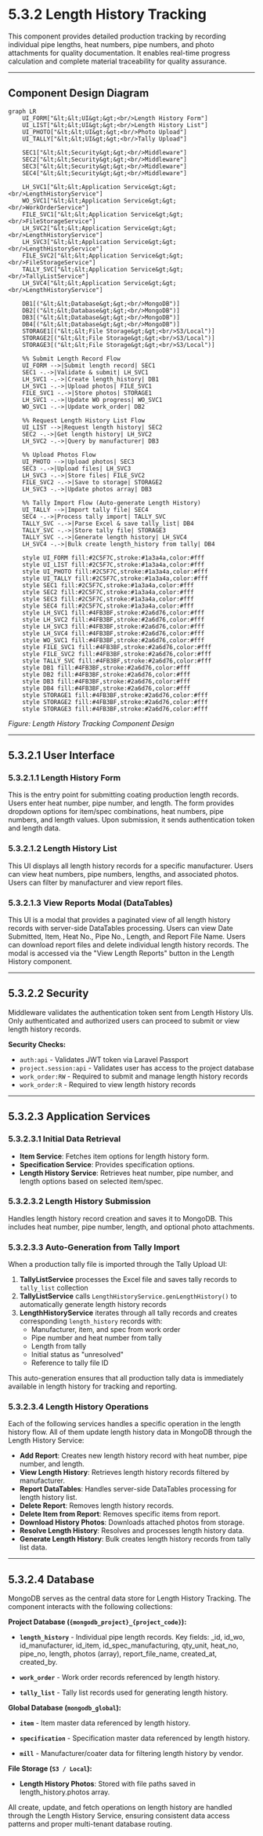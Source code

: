# 5.3.2 Length History Tracking

This component provides detailed production tracking by recording individual pipe lengths, heat numbers, pipe numbers, and photo attachments for quality documentation. It enables real-time progress calculation and complete material traceability for quality assurance.

---

## Component Design Diagram

```mermaid
graph LR
    UI_FORM["&lt;&lt;UI&gt;&gt;<br/>Length History Form"]
    UI_LIST["&lt;&lt;UI&gt;&gt;<br/>Length History List"]
    UI_PHOTO["&lt;&lt;UI&gt;&gt;<br/>Photo Upload"]
    UI_TALLY["&lt;&lt;UI&gt;&gt;<br/>Tally Upload"]

    SEC1["&lt;&lt;Security&gt;&gt;<br/>Middleware"]
    SEC2["&lt;&lt;Security&gt;&gt;<br/>Middleware"]
    SEC3["&lt;&lt;Security&gt;&gt;<br/>Middleware"]
    SEC4["&lt;&lt;Security&gt;&gt;<br/>Middleware"]

    LH_SVC1["&lt;&lt;Application Service&gt;&gt;<br/>LengthHistoryService"]
    WO_SVC1["&lt;&lt;Application Service&gt;&gt;<br/>WorkOrderService"]
    FILE_SVC1["&lt;&lt;Application Service&gt;&gt;<br/>FileStorageService"]
    LH_SVC2["&lt;&lt;Application Service&gt;&gt;<br/>LengthHistoryService"]
    LH_SVC3["&lt;&lt;Application Service&gt;&gt;<br/>LengthHistoryService"]
    FILE_SVC2["&lt;&lt;Application Service&gt;&gt;<br/>FileStorageService"]
    TALLY_SVC["&lt;&lt;Application Service&gt;&gt;<br/>TallyListService"]
    LH_SVC4["&lt;&lt;Application Service&gt;&gt;<br/>LengthHistoryService"]

    DB1[("&lt;&lt;Database&gt;&gt;<br/>MongoDB")]
    DB2[("&lt;&lt;Database&gt;&gt;<br/>MongoDB")]
    DB3[("&lt;&lt;Database&gt;&gt;<br/>MongoDB")]
    DB4[("&lt;&lt;Database&gt;&gt;<br/>MongoDB")]
    STORAGE1[("&lt;&lt;File Storage&gt;&gt;<br/>S3/Local")]
    STORAGE2[("&lt;&lt;File Storage&gt;&gt;<br/>S3/Local")]
    STORAGE3[("&lt;&lt;File Storage&gt;&gt;<br/>S3/Local")]

    %% Submit Length Record Flow
    UI_FORM -->|Submit length record| SEC1
    SEC1 -.->|Validate & submit| LH_SVC1
    LH_SVC1 -.->|Create length_history| DB1
    LH_SVC1 -.->|Upload photos| FILE_SVC1
    FILE_SVC1 -.->|Store photos| STORAGE1
    LH_SVC1 -.->|Update WO progress| WO_SVC1
    WO_SVC1 -.->|Update work_order| DB2

    %% Request Length History List Flow
    UI_LIST -->|Request length history| SEC2
    SEC2 -.->|Get length history| LH_SVC2
    LH_SVC2 -.->|Query by manufacturer| DB3

    %% Upload Photos Flow
    UI_PHOTO -->|Upload photos| SEC3
    SEC3 -.->|Upload files| LH_SVC3
    LH_SVC3 -.->|Store files| FILE_SVC2
    FILE_SVC2 -.->|Save to storage| STORAGE2
    LH_SVC3 -.->|Update photos array| DB3

    %% Tally Import Flow (Auto-generate Length History)
    UI_TALLY -->|Import tally file| SEC4
    SEC4 -.->|Process tally import| TALLY_SVC
    TALLY_SVC -.->|Parse Excel & save tally_list| DB4
    TALLY_SVC -.->|Store tally file| STORAGE3
    TALLY_SVC -.->|Generate length history| LH_SVC4
    LH_SVC4 -.->|Bulk create length_history from tally| DB4

    style UI_FORM fill:#2C5F7C,stroke:#1a3a4a,color:#fff
    style UI_LIST fill:#2C5F7C,stroke:#1a3a4a,color:#fff
    style UI_PHOTO fill:#2C5F7C,stroke:#1a3a4a,color:#fff
    style UI_TALLY fill:#2C5F7C,stroke:#1a3a4a,color:#fff
    style SEC1 fill:#2C5F7C,stroke:#1a3a4a,color:#fff
    style SEC2 fill:#2C5F7C,stroke:#1a3a4a,color:#fff
    style SEC3 fill:#2C5F7C,stroke:#1a3a4a,color:#fff
    style SEC4 fill:#2C5F7C,stroke:#1a3a4a,color:#fff
    style LH_SVC1 fill:#4FB3BF,stroke:#2a6d76,color:#fff
    style LH_SVC2 fill:#4FB3BF,stroke:#2a6d76,color:#fff
    style LH_SVC3 fill:#4FB3BF,stroke:#2a6d76,color:#fff
    style LH_SVC4 fill:#4FB3BF,stroke:#2a6d76,color:#fff
    style WO_SVC1 fill:#4FB3BF,stroke:#2a6d76,color:#fff
    style FILE_SVC1 fill:#4FB3BF,stroke:#2a6d76,color:#fff
    style FILE_SVC2 fill:#4FB3BF,stroke:#2a6d76,color:#fff
    style TALLY_SVC fill:#4FB3BF,stroke:#2a6d76,color:#fff
    style DB1 fill:#4FB3BF,stroke:#2a6d76,color:#fff
    style DB2 fill:#4FB3BF,stroke:#2a6d76,color:#fff
    style DB3 fill:#4FB3BF,stroke:#2a6d76,color:#fff
    style DB4 fill:#4FB3BF,stroke:#2a6d76,color:#fff
    style STORAGE1 fill:#4FB3BF,stroke:#2a6d76,color:#fff
    style STORAGE2 fill:#4FB3BF,stroke:#2a6d76,color:#fff
    style STORAGE3 fill:#4FB3BF,stroke:#2a6d76,color:#fff
```

*Figure: Length History Tracking Component Design*

---

## 5.3.2.1 User Interface

### 5.3.2.1.1 Length History Form

This is the entry point for submitting coating production length records. Users enter heat number, pipe number, and length. The form provides dropdown options for item/spec combinations, heat numbers, pipe numbers, and length values. Upon submission, it sends authentication token and length data.

### 5.3.2.1.2 Length History List

This UI displays all length history records for a specific manufacturer. Users can view heat numbers, pipe numbers, lengths, and associated photos. Users can filter by manufacturer and view report files.

### 5.3.2.1.3 View Reports Modal (DataTables)

This UI is a modal that provides a paginated view of all length history records with server-side DataTables processing. Users can view Date Submitted, Item, Heat No., Pipe No., Length, and Report File Name. Users can download report files and delete individual length history records. The modal is accessed via the "View Length Reports" button in the Length History component.

---

## 5.3.2.2 Security

Middleware validates the authentication token sent from Length History UIs. Only authenticated and authorized users can proceed to submit or view length history records.

**Security Checks:**
- `auth:api` - Validates JWT token via Laravel Passport
- `project.session:api` - Validates user has access to the project database
- `work_order:RW` - Required to submit and manage length history records
- `work_order:R` - Required to view length history records

---

## 5.3.2.3 Application Services

### 5.3.2.3.1 Initial Data Retrieval

- **Item Service**: Fetches item options for length history form.
- **Specification Service**: Provides specification options.
- **Length History Service**: Retrieves heat number, pipe number, and length options based on selected item/spec.

### 5.3.2.3.2 Length History Submission

Handles length history record creation and saves it to MongoDB. This includes heat number, pipe number, length, and optional photo attachments.

### 5.3.2.3.3 Auto-Generation from Tally Import

When a production tally file is imported through the Tally Upload UI:

1. **TallyListService** processes the Excel file and saves tally records to `tally_list` collection
2. **TallyListService** calls `LengthHistoryService.genLengthHistory()` to automatically generate length history records
3. **LengthHistoryService** iterates through all tally records and creates corresponding `length_history` records with:
   - Manufacturer, item, and spec from work order
   - Pipe number and heat number from tally
   - Length from tally
   - Initial status as "unresolved"
   - Reference to tally file ID

This auto-generation ensures that all production tally data is immediately available in length history for tracking and reporting.

### 5.3.2.3.4 Length History Operations

Each of the following services handles a specific operation in the length history flow. All of them update length history data in MongoDB through the Length History Service:

- **Add Report**: Creates new length history record with heat number, pipe number, and length.
- **View Length History**: Retrieves length history records filtered by manufacturer.
- **Report DataTables**: Handles server-side DataTables processing for length history list.
- **Delete Report**: Removes length history records.
- **Delete Item from Report**: Removes specific items from report.
- **Download History Photos**: Downloads attached photos from storage.
- **Resolve Length History**: Resolves and processes length history data.
- **Generate Length History**: Bulk creates length history records from tally list data.

---

## 5.3.2.4 Database

MongoDB serves as the central data store for Length History Tracking. The component interacts with the following collections:

**Project Database (`{mongodb_project}_{project_code}`):**

- **`length_history`** - Individual pipe length records. Key fields: _id, id_wo, id_manufacturer, id_item, id_spec_manufacturing, qty_unit, heat_no, pipe_no, length, photos (array), report_file_name, created_at, created_by.

- **`work_order`** - Work order records referenced by length history.

- **`tally_list`** - Tally list records used for generating length history.

**Global Database (`mongodb_global`):**

- **`item`** - Item master data referenced by length history.

- **`specification`** - Specification master data referenced by length history.

- **`mill`** - Manufacturer/coater data for filtering length history by vendor.

**File Storage (`S3 / Local`):**

- **Length History Photos**: Stored with file paths saved in length_history.photos array.

All create, update, and fetch operations on length history are handled through the Length History Service, ensuring consistent data access patterns and proper multi-tenant database routing.
